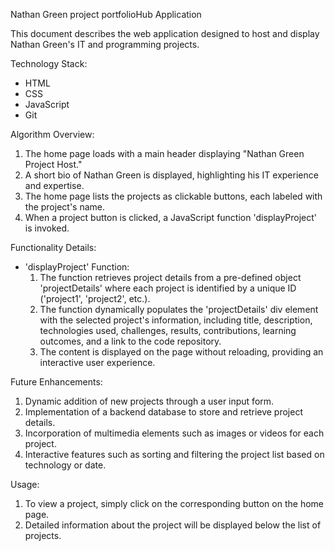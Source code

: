 
Nathan Green project portfolioHub Application

This document describes the web application designed to host and display Nathan Green's IT and programming projects.

Technology Stack:
- HTML
- CSS
- JavaScript
- Git

Algorithm Overview:
1. The home page loads with a main header displaying "Nathan Green Project Host."
2. A short bio of Nathan Green is displayed, highlighting his IT experience and expertise.
3. The home page lists the projects as clickable buttons, each labeled with the project's name.
4. When a project button is clicked, a JavaScript function 'displayProject' is invoked.

Functionality Details:
- 'displayProject' Function:
  1. The function retrieves project details from a pre-defined object 'projectDetails' where each project is identified by a unique ID ('project1', 'project2', etc.).
  2. The function dynamically populates the 'projectDetails' div element with the selected project's information, including title, description, technologies used, challenges, results, contributions, learning outcomes, and a link to the code repository.
  3. The content is displayed on the page without reloading, providing an interactive user experience.

Future Enhancements:
1. Dynamic addition of new projects through a user input form.
2. Implementation of a backend database to store and retrieve project details.
3. Incorporation of multimedia elements such as images or videos for each project.
4. Interactive features such as sorting and filtering the project list based on technology or date.

Usage:
1. To view a project, simply click on the corresponding button on the home page.
2. Detailed information about the project will be displayed below the list of projects.




